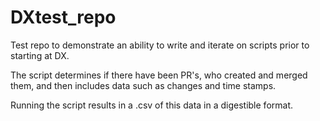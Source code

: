 # DXtest_repo

Test repo to demonstrate an ability to write and iterate on scripts prior to starting at DX. 

The script determines if there have been PR's, who created and merged them, and then includes data such as changes and time stamps. 

Running the script results in a .csv of this data in a digestible format. 

